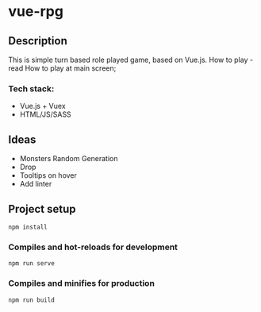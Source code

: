 # vue-rpg
## Description
This is simple turn based role played game, based on Vue.js.
How to play - read How to play at main screen;

### Tech stack:
- Vue.js + Vuex
- HTML/JS/SASS

## Ideas
- Monsters Random Generation
- Drop
- Tooltips on hover
- Add linter





## Project setup
```
npm install
```

### Compiles and hot-reloads for development
```
npm run serve
```

### Compiles and minifies for production
```
npm run build
```

